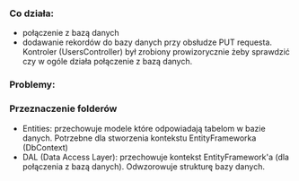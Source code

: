 ### Co działa:
- połączenie z bazą danych
- dodawanie rekordów do bazy danych przy obsłudze PUT requesta. Kontroler (UsersController) był zrobiony prowizorycznie żeby sprawdzić czy w ogóle działa połączenie z bazą danych.

### Problemy:

### Przeznaczenie folderów
- Entities: przechowuje modele które odpowiadają tabelom w bazie danych. Potrzebne dla stworzenia kontekstu EntityFrameworka (DbContext)
- DAL (Data Access Layer): przechowuje kontekst EntityFramework'a (dla połączenia z bazą danych). Odwzorowuje strukturę bazy danych.